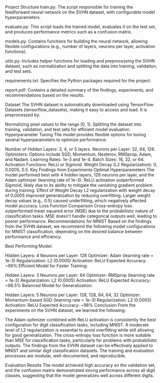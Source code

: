 
Project Structure
train.py: The script responsible for training the feedforward neural network on the SVHN dataset, with configurable model hyperparameters.

evaluate.py: This script loads the trained model, evaluates it on the test set, and produces performance metrics such as a confusion matrix.

models.py: Contains functions for building the neural network, allowing flexible configurations (e.g., number of layers, neurons per layer, activation functions).

utils.py: Includes helper functions for loading and preprocessing the SVHN dataset, such as normalization and splitting the data into training, validation, and test sets.

requirements.txt: Specifies the Python packages required for the project.

report.pdf: Contains a detailed summary of the findings, experiments, and recommendations based on the results.

Dataset
The SVHN dataset is automatically downloaded using TensorFlow Datasets (tensorflow_datasets), making it easy to access and load. It is preprocessed by:

Normalizing pixel values to the range [0, 1].
Splitting the dataset into training, validation, and test sets for efficient model evaluation.
Hyperparameter Tuning
The model provides flexible options for tuning several hyperparameters to optimize performance:

Number of Hidden Layers: 3, 4, or 5 layers.
Neurons per Layer: 32, 64, 128.
Optimizers: Options include SGD, Momentum, Nesterov, RMSprop, Adam, and Nadam.
Learning Rates: 1e-3 and 1e-4.
Batch Sizes: 16, 32, or 64.
Activation Functions: ReLU or Sigmoid.
Weight Decay (L2 Regularization): 0, 0.0005, 0.5.
Key Findings from Experiments
Optimal Hyperparameters
The model performed best with 4 hidden layers, 128 neurons per layer, and the Adam optimizer (learning rate of 1e-3).
ReLU activation outperformed Sigmoid, likely due to its ability to mitigate the vanishing gradient problem during training.
Effect of Weight Decay
L2 regularization with weight decay of 0.0005 improved generalization by reducing overfitting.
Larger weight decay values (e.g., 0.5) caused underfitting, which negatively affected model accuracy.
Loss Function Comparison
Cross-entropy loss outperformed mean squared error (MSE) due to the probabilistic nature of classification tasks. MSE doesn't handle categorical outputs well, leading to poorer performance.
Recommendations for MNIST
Based on the findings from the SVHN dataset, we recommend the following model configurations for MNIST classification, depending on the desired balance between performance and efficiency:

Best Performing Model:

Hidden Layers: 4
Neurons per Layer: 128
Optimizer: Adam (learning rate = 1e-3)
Regularization: L2 (0.0005)
Activation: ReLU
Expected Accuracy: ~99%
Efficient Model for Faster Training:

Hidden Layers: 3
Neurons per Layer: 64
Optimizer: RMSprop (learning rate = 1e-3)
Regularization: L2 (0.0005)
Activation: ReLU
Expected Accuracy: ~98.5%
Balanced Model for Generalization:

Hidden Layers: 5
Neurons per Layer: 128, 128, 64, 64, 32
Optimizer: Momentum-based SGD (learning rate = 1e-3)
Regularization: L2 (0.0005)
Activation: ReLU
Expected Accuracy: ~98%
Conclusion
From the experiments on the SVHN dataset, we learned the following:

The Adam optimizer combined with ReLU activation is consistently the best configuration for digit classification tasks, including MNIST.
A moderate level of L2 regularization is essential to avoid overfitting while still allowing for good generalization.
The cross-entropy loss function is more suitable than MSE for classification tasks, particularly for problems with probabilistic outputs.
The findings from the SVHN dataset can be effectively applied to MNIST and similar digit classification datasets. The training and evaluation processes are modular, well-documented, and reproducible.

Evaluation Results
The model achieved high accuracy on the validation set, and the confusion matrix demonstrated strong performance across all digit classes, suggesting that the model generalizes well across different digits.
